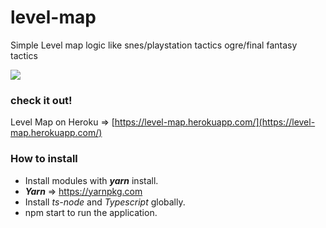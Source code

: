 # level-map
Simple Level map logic like snes/playstation tactics ogre/final fantasy tactics
<p align="left">
  <img src="https://github.com/darkfrontcode/level-map/blob/master/gif.gif">
</p>

### check it out!
Level Map on Heroku => [https://level-map.herokuapp.com/](https://level-map.herokuapp.com/)

### How to install

* Install modules with **_yarn_** install.
* **_Yarn_** => https://yarnpkg.com
* Install _ts-node_ and _Typescript_ globally.
* npm start to run the application.
